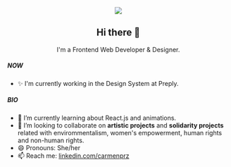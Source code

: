 <div align="center">
  
![](https://media.giphy.com/media/XLsDo3hdxWpdm/giphy.gif) 

<h2 align="center">Hi there 👋</h2>

  <p align="center">
     I'm a Frontend Web Developer & Designer. 
  </p>
</div>

##### NOW
- ✨ I'm currently working in the Design System at Preply.

##### BIO
- 🌱 I’m currently learning about React.js and animations.
- 👯 I’m looking to collaborate on **artistic projects** and **solidarity projects** related with envirommentalism, women's empowerment, human rights and non-human rights. 
- 😄 Pronouns: She/her
- 📫 Reach me: [linkedin.com/carmenprz](https://www.linkedin.com/in/carmenprz/)
